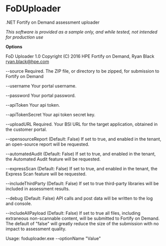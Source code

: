 # FoDUploader
.NET Fortify on Demand assessment uploader

*This software is provided as a sample only, and while tested, not intended for production use*

**Options**

FoD Uploader 1.0
Copyright (C) 2016 HPE Fortify on Demand, Ryan Black ryan.black@hpe.com

  --source               Required. The ZIP file, or directory to be zipped, for
                         submission to Fortify on Demand

  --username             Your portal username.

  --password             Your portal password.

  --apiToken             Your api token.

  --apiTokenSecret       Your api token secret key.

  --uploadURL            Required. Your BSI URL for the target application,
                         obtained in the customer portal.

  --opensourceReport       (Default: False) If set to true, and enabled in the
                         tenant, an open-source report will be requested.

  --automatedAudit       (Default: False) If set to true, and enabled in the
                         tenant, the Automated Audit feature will be requested.

  --expressScan          (Default: False) If set to true, and enabled in the
                         tenant, the Express Scan feature will be requested.

  --includeThirdParty    (Default: False) If set to true third-party libraries
                         will be included in assessment results.

  --debug				 (Default: False) API calls and post data will be written to the log and console.

  --includeAllPayload	 (Default: False) If set to true all files, including extraneous non-scannable content, will be submitted to Fortify on Demand. The default of "false" will greatly reduce the size of the submission with no impact to assessment quality.


Usage: foduploader.exe --optionName "Value"

